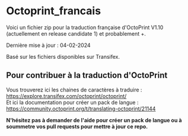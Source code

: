 # Octoprint_francais

Voici un fichier zip pour la traduction française d'OctoPrint V1.10 (actuellement en release candidate 1) et probablement +.

Dernière mise à jour : 04-02-2024

Basé sur les fichiers disponibles sur Transifex.

## Pour contribuer à la traduction d'OctoPrint

Vous trouverez ici les chaines de caractères à traduire : https://explore.transifex.com/octoprint/octoprint/ \
Et ici la documentation pour créer un pack de langue : https://community.octoprint.org/t/translating-octoprint/21144

**N'hésitez pas à demander de l'aide pour créer un pack de langue ou à soummetre vos pull requests pour mettre à jour ce repo.**

